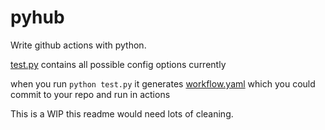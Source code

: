 # pyhub

Write github actions with python.

[test.py](test.py) contains all possible config options currently

when you run `python test.py` it generates [workflow.yaml](workflow.yaml) which you could commit to your repo and run in actions

This is a WIP this readme would need lots of cleaning.